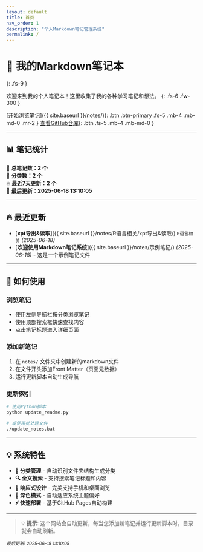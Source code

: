 ```yaml
---
layout: default
title: 首页
nav_order: 1
description: "个人Markdown笔记管理系统"
permalink: /
---
```


# 📝 我的Markdown笔记本
{: .fs-9 }

欢迎来到我的个人笔记本！这里收集了我的各种学习笔记和想法。
{: .fs-6 .fw-300 }

[开始浏览笔记]({{ site.baseurl }}/notes/){: .btn .btn-primary .fs-5 .mb-4 .mb-md-0 .mr-2 }
[查看GitHub仓库](https://github.com/jingya221/MyNotes){: .btn .fs-5 .mb-4 .mb-md-0 }

---

## 📊 笔记统计

<!-- 笔记索引开始 -->
📝 **总笔记数：2 个**  
📁 **分类数：2 个**  
🔥 **最近7天更新：2 个**  
📅 **最后更新：2025-06-18 13:10:05**

---

## 🔥 最近更新

- [**xpt导出&读取**]({{ site.baseurl }}/notes/R语言相关/xpt导出&读取/) `R语言相关` *(2025-06-18)*
- [**欢迎使用Markdown笔记系统**]({{ site.baseurl }}/notes/示例笔记/) *(2025-06-18)* - 这是一个示例笔记文件
<!-- 笔记索引结束 -->

---

## 🚀 如何使用

### 浏览笔记
- 使用左侧导航栏按分类浏览笔记
- 使用顶部搜索框快速查找内容
- 点击笔记标题进入详细页面

### 添加新笔记
1. 在 `notes/` 文件夹中创建新的markdown文件
2. 在文件开头添加Front Matter（页面元数据）
3. 运行更新脚本自动生成导航

### 更新索引
```bash
# 使用Python脚本
python update_readme.py

# 或使用批处理文件
./update_notes.bat
```

---

## 💡 系统特性

- **📁 分类管理** - 自动识别文件夹结构生成分类
- **🔍 全文搜索** - 支持搜索笔记标题和内容  
- **📱 响应式设计** - 完美支持手机和桌面浏览
- **🌙 深色模式** - 自动适应系统主题偏好
- **⚡ 快速部署** - 基于GitHub Pages自动构建

---

> 💡 **提示**: 这个网站会自动更新，每当您添加新笔记并运行更新脚本时，目录就会自动刷新。

<small>*最后更新: 2025-06-18 13:10:05*</small> 